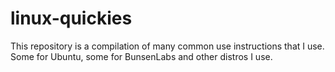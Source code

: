 # linux-quickies
This repository is a compilation of many common use instructions that I use. Some for Ubuntu, some for BunsenLabs and other distros I use.
